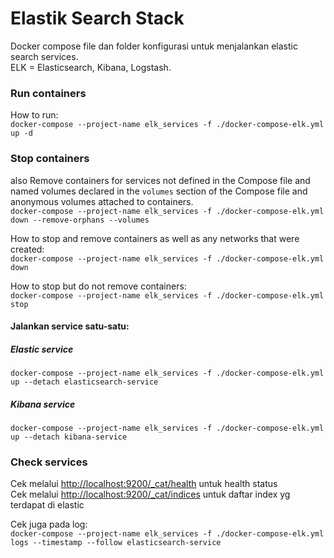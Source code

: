 # Elastik Search Stack

Docker compose file dan folder konfigurasi untuk menjalankan elastic search services.   
ELK = Elasticsearch, Kibana, Logstash.

### Run containers   
How to run:   
`docker-compose --project-name elk_services -f ./docker-compose-elk.yml up -d`

### Stop containers
also Remove containers for services not defined in the Compose file and named volumes declared in the `volumes` section of the Compose file and anonymous volumes attached to containers.   
`docker-compose --project-name elk_services -f ./docker-compose-elk.yml down --remove-orphans --volumes`
   
How to stop and remove containers  as well as any networks that were created:   
`docker-compose --project-name elk_services -f ./docker-compose-elk.yml down`   
   
How to stop but do not remove containers:   
`docker-compose --project-name elk_services -f ./docker-compose-elk.yml stop`   

#### Jalankan service satu-satu:
##### Elastic service
`docker-compose --project-name elk_services -f ./docker-compose-elk.yml up --detach elasticsearch-service`

##### Kibana service
`docker-compose --project-name elk_services -f ./docker-compose-elk.yml up --detach kibana-service`


### Check services

Cek melalui [http://localhost:9200/_cat/health](http://localhost:9200/_cat/health) untuk health status  
Cek melalui [http://localhost:9200/_cat/indices](http://localhost:9200/_cat/indices) untuk daftar index yg terdapat di elastic

Cek juga pada log:   
`docker-compose --project-name elk_services -f ./docker-compose-elk.yml logs --timestamp --follow elasticsearch-service`